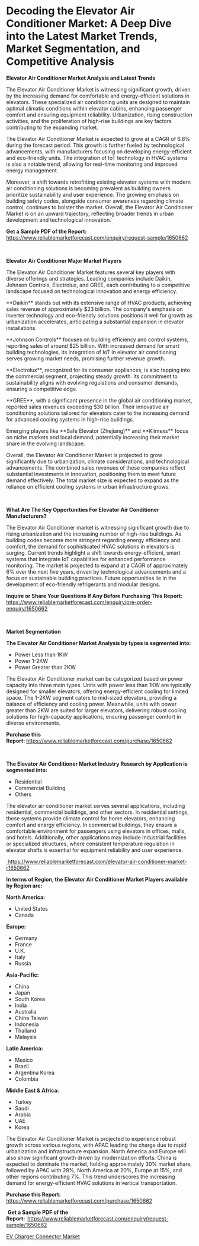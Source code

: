 <p><h1>Decoding the Elevator Air Conditioner Market: A Deep Dive into the Latest Market Trends, Market Segmentation, and Competitive Analysis</h1></p><p><strong>Elevator Air Conditioner Market Analysis and Latest Trends</strong></p>
<p><p>The Elevator Air Conditioner Market is witnessing significant growth, driven by the increasing demand for comfortable and energy-efficient solutions in elevators. These specialized air conditioning units are designed to maintain optimal climatic conditions within elevator cabins, enhancing passenger comfort and ensuring equipment reliability. Urbanization, rising construction activities, and the proliferation of high-rise buildings are key factors contributing to the expanding market.</p><p>The Elevator Air Conditioner Market is expected to grow at a CAGR of 6.8% during the forecast period. This growth is further fueled by technological advancements, with manufacturers focusing on developing energy-efficient and eco-friendly units. The integration of IoT technology in HVAC systems is also a notable trend, allowing for real-time monitoring and improved energy management.</p><p>Moreover, a shift towards retrofitting existing elevator systems with modern air conditioning solutions is becoming prevalent as building owners prioritize sustainability and user experience. The growing emphasis on building safety codes, alongside consumer awareness regarding climate control, continues to bolster the market. Overall, the Elevator Air Conditioner Market is on an upward trajectory, reflecting broader trends in urban development and technological innovation.</p></p>
<p><strong>Get a Sample PDF of the Report:&nbsp;</strong> <a href="https://www.reliablemarketforecast.com/enquiry/request-sample/1650662?utm_campaign=2314&utm_medium=2&utm_source=Github&utm_content=ia&utm_term=08042025&utm_id=elevator-air-conditioner">https://www.reliablemarketforecast.com/enquiry/request-sample/1650662</a></p>
<p>&nbsp;</p>
<p><strong>Elevator Air Conditioner Major Market Players</strong></p>
<p><p>The Elevator Air Conditioner Market features several key players with diverse offerings and strategies. Leading companies include Daikin, Johnson Controls, Electrolux, and GREE, each contributing to a competitive landscape focused on technological innovation and energy efficiency. </p><p>**Daikin** stands out with its extensive range of HVAC products, achieving sales revenue of approximately $23 billion. The company's emphasis on inverter technology and eco-friendly solutions positions it well for growth as urbanization accelerates, anticipating a substantial expansion in elevator installations.</p><p>**Johnson Controls** focuses on building efficiency and control systems, reporting sales of around $25 billion. With increased demand for smart building technologies, its integration of IoT in elevator air conditioning serves growing market needs, promising further revenue growth.</p><p>**Electrolux**, recognized for its consumer appliances, is also tapping into the commercial segment, projecting steady growth. Its commitment to sustainability aligns with evolving regulations and consumer demands, ensuring a competitive edge.</p><p>**GREE**, with a significant presence in the global air conditioning market, reported sales revenues exceeding $30 billion. Their innovative air conditioning solutions tailored for elevators cater to the increasing demand for advanced cooling systems in high-rise buildings.</p><p>Emerging players like **Safe Elevator (Zhejiang)** and **Klimexs** focus on niche markets and local demand, potentially increasing their market share in the evolving landscape.</p><p>Overall, the Elevator Air Conditioner Market is projected to grow significantly due to urbanization, climate considerations, and technological advancements. The combined sales revenues of these companies reflect substantial investments in innovation, positioning them to meet future demand effectively. The total market size is expected to expand as the reliance on efficient cooling systems in urban infrastructure grows.</p></p>
<p>&nbsp;</p>
<p><strong>What Are The Key Opportunities For Elevator Air Conditioner Manufacturers?</strong></p>
<p><p>The Elevator Air Conditioner market is witnessing significant growth due to rising urbanization and the increasing number of high-rise buildings. As building codes become more stringent regarding energy efficiency and comfort, the demand for sophisticated HVAC solutions in elevators is surging. Current trends highlight a shift towards energy-efficient, smart systems that integrate IoT capabilities for enhanced performance monitoring. The market is projected to expand at a CAGR of approximately 6% over the next five years, driven by technological advancements and a focus on sustainable building practices. Future opportunities lie in the development of eco-friendly refrigerants and modular designs.</p></p>
<p><strong>Inquire or Share Your Questions If Any Before Purchasing This Report:</strong> <a href="https://www.reliablemarketforecast.com/enquiry/pre-order-enquiry/1650662?utm_campaign=2314&utm_medium=2&utm_source=Github&utm_content=ia&utm_term=08042025&utm_id=elevator-air-conditioner">https://www.reliablemarketforecast.com/enquiry/pre-order-enquiry/1650662</a></p>
<p>&nbsp;</p>
<p><strong>Market Segmentation</strong></p>
<p><strong>The Elevator Air Conditioner Market Analysis by types is segmented into:</strong></p>
<p><ul><li>Power Less than 1KW</li><li>Power 1-2KW</li><li>Power Greater than 2KW</li></ul></p>
<p><p>The Elevator Air Conditioner market can be categorized based on power capacity into three main types. Units with power less than 1KW are typically designed for smaller elevators, offering energy-efficient cooling for limited space. The 1-2KW segment caters to mid-sized elevators, providing a balance of efficiency and cooling power. Meanwhile, units with power greater than 2KW are suited for larger elevators, delivering robust cooling solutions for high-capacity applications, ensuring passenger comfort in diverse environments.</p></p>
<p><strong>Purchase this Report:&nbsp;</strong><a href="https://www.reliablemarketforecast.com/purchase/1650662?utm_campaign=2314&utm_medium=2&utm_source=Github&utm_content=ia&utm_term=08042025&utm_id=elevator-air-conditioner">https://www.reliablemarketforecast.com/purchase/1650662</a></p>
<p>&nbsp;</p>
<p><strong>The Elevator Air Conditioner Market Industry Research by Application is segmented into:</strong></p>
<p><ul><li>Residential</li><li>Commercial Building</li><li>Others</li></ul></p>
<p><p>The elevator air conditioner market serves several applications, including residential, commercial buildings, and other sectors. In residential settings, these systems provide climate control for home elevators, enhancing comfort and energy efficiency. In commercial buildings, they ensure a comfortable environment for passengers using elevators in offices, malls, and hotels. Additionally, other applications may include industrial facilities or specialized structures, where consistent temperature regulation in elevator shafts is essential for equipment reliability and user experience.</p></p>
<p><a href="https://www.reliablemarketforecast.com/elevator-air-conditioner-market-r1650662?utm_campaign=2314&utm_medium=2&utm_source=Github&utm_content=ia&utm_term=08042025&utm_id=elevator-air-conditioner">&nbsp;https://www.reliablemarketforecast.com/elevator-air-conditioner-market-r1650662</a></p>
<p><strong>In terms of Region, the Elevator Air Conditioner Market Players available by Region are:</strong></p>
<p>
    <p> <strong> North America: </strong>
        <ul>
            <li>United States</li>
            <li>Canada</li>
        </ul>
        </p> 
    <p> <strong> Europe: </strong>
        <ul>
            <li>Germany</li>
            <li>France</li>
            <li>U.K.</li>
            <li>Italy</li>
            <li>Russia</li>
        </ul>
        </p> 
    <p> <strong> Asia-Pacific: </strong>
        <ul>
            <li>China</li>
            <li>Japan</li>
            <li>South Korea</li>
            <li>India</li>
            <li>Australia</li>
            <li>China Taiwan</li>
            <li>Indonesia</li>
            <li>Thailand</li>
            <li>Malaysia</li>
        </ul>
        </p> 
    <p> <strong> Latin America: </strong>
        <ul>
            <li>Mexico</li>
            <li>Brazil</li>
            <li>Argentina Korea</li>
            <li>Colombia</li>
        </ul>
        </p> 
    <p> <strong> Middle East & Africa: </strong>
        <ul>
            <li>Turkey</li>
            <li>Saudi</li>
            <li>Arabia</li>
            <li>UAE</li>
            <li>Korea</li>
        </ul>
    </p>
    </p>
<p><p>The Elevator Air Conditioner Market is projected to experience robust growth across various regions, with APAC leading the charge due to rapid urbanization and infrastructure expansion. North America and Europe will also show significant growth driven by modernization efforts. China is expected to dominate the market, holding approximately 30% market share, followed by APAC with 28%, North America at 20%, Europe at 15%, and other regions contributing 7%. This trend underscores the increasing demand for energy-efficient HVAC solutions in vertical transportation.</p></p>
<p><strong>Purchase this Report: </strong><a href="https://www.reliablemarketforecast.com/purchase/1650662?utm_campaign=2314&utm_medium=2&utm_source=Github&utm_content=ia&utm_term=08042025&utm_id=elevator-air-conditioner">https://www.reliablemarketforecast.com/purchase/1650662</a></p>
<p>&nbsp;<strong>Get a Sample PDF of the Report:&nbsp;&nbsp;</strong><a href="https://www.reliablemarketforecast.com/enquiry/request-sample/1650662?utm_campaign=2314&utm_medium=2&utm_source=Github&utm_content=ia&utm_term=08042025&utm_id=elevator-air-conditioner">https://www.reliablemarketforecast.com/enquiry/request-sample/1650662</a></p>
<p><strong></strong></p>
<p><p><a href="https://github.com/AKSHATREPORTPRIME/Market-Research-Report-List-7/blob/main/ev-charger-connector-market.md?utm_campaign=2314&utm_medium=2&utm_source=Github&utm_content=ia&utm_term=08042025&utm_id=elevator-air-conditioner">EV Charger Connector Market</a></p></p>
